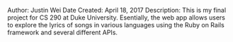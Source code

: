 Author: Justin Wei
Date Created: April 18, 2017
Description: This is my final project for CS 290 at Duke University.
Esentially, the web app allows users to explore the lyrics of songs
in various languages using the Ruby on Rails framework and several different
APIs.